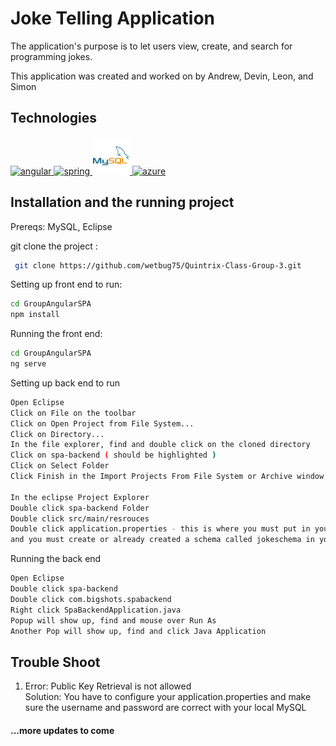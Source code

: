 
# Joke Telling Application

The application's purpose is to let users view, create, and search for programming jokes.

This application was created and worked on by Andrew, Devin, Leon, and Simon

## Technologies

<p align="left"> 
  <a href="https://angular.io" target="_blank" rel="noreferrer"> <img src="https://angular.io/assets/images/logos/angular/angular.svg" alt="angular" width="50"     height="50"/> </a> 
   <a href="https://spring.io/" target="_blank" rel="noreferrer"> <img src="https://www.vectorlogo.zone/logos/springio/springio-icon.svg" alt="spring" width="50" height="50"/> </a> 
  <a href="https://www.mysql.com/" target="_blank" rel="noreferrer"> <img src="https://raw.githubusercontent.com/devicons/devicon/master/icons/mysql/mysql-original-wordmark.svg" alt="mysql" width="60" height="60"/> </a>
  <a href="https://azure.microsoft.com/en-us/services/cosmos-db/" target="_blank" rel="noreferrer"> <img src="https://www.freelogovectors.net/wp-content/uploads/2022/03/azure_cosmos_db_logo_freelogovectors.net_-400x398.png" alt="azure" width="50" height="50"/> </a>
</p>

## Installation and the running project

Prereqs: MySQL, Eclipse

git clone the project :

```bash
 git clone https://github.com/wetbug75/Quintrix-Class-Group-3.git
```

Setting up front end to run:

```bash
cd GroupAngularSPA
npm install 

```

Running the front end: 
```bash
cd GroupAngularSPA
ng serve
```

Setting up back end to run 
```bash
Open Eclipse 
Click on File on the toolbar
Click on Open Project from File System...
Click on Directory...
In the file explorer, find and double click on the cloned directory 
Click on spa-backend ( should be highlighted )
Click on Select Folder
Click Finish in the Import Projects From File System or Archive window

In the eclipse Project Explorer
Double click spa-backend Folder
Double click src/main/resrouces
Double click application.properties - this is where you must put in your configurations for MySQL/Azure
and you must create or already created a schema called jokeschema in your MySQL. 


```

Running the back end
```bash
Open Eclipse
Double click spa-backend
Double click com.bigshots.spabackend
Right click SpaBackendApplication.java
Popup will show up, find and mouse over Run As 
Another Pop will show up, find and click Java Application
```
## Trouble Shoot

<ol>
  <li>
    Error: Public Key Retrieval is not allowed <br>
    Solution: You have to configure your application.properties and make sure the username and password are correct with your local MySQL
  </li>
</ol>

#### ...more updates to come

